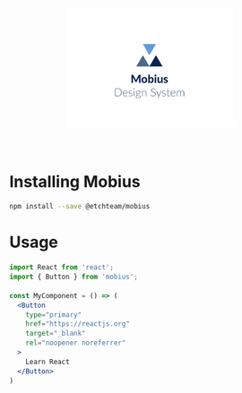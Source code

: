 <h1 align="center">
	<img width="300" src="https://raw.githubusercontent.com/etchteam/mobius-logo/main/logo.png" alt="Mobius design system">
	<br>
  <br>
</h1>

# Installing Mobius

```bash
npm install --save @etchteam/mobius
```

# Usage

```jsx
import React from 'react';
import { Button } from 'mobius';

const MyComponent = () => (
  <Button
    type="primary"
    href="https://reactjs.org"
    target="_blank"
    rel="noopener noreferrer"
  >
    Learn React
  </Button>
)
```

